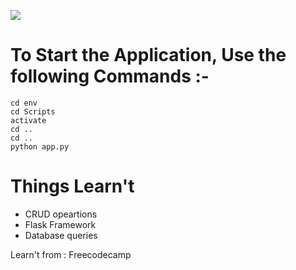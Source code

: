 ![](https://res.cloudinary.com/dnv3ztqf1/image/upload/v1606730036/Aakash_yadav_1_msbwrc.jpg)

# To Start the Application, Use the following Commands :-

    cd env
    cd Scripts
    activate
    cd ..
    cd ..
    python app.py

# Things Learn't

* CRUD opeartions
* Flask Framework
* Database queries

Learn't from : Freecodecamp
